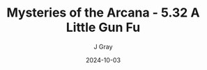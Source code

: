 ---
title: 'Mysteries of the Arcana - 5.32 A Little Gun Fu'
alt: 'Mysteries of the Arcana'
date: '2024-10-03'
author: 'J Gray'
artist: 'Keira'
---